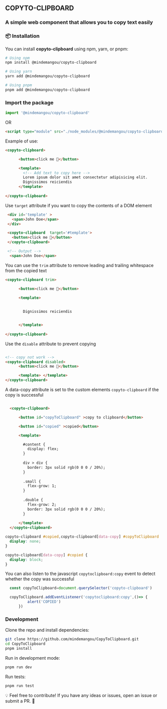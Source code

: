 ## COPYTO-CLIPBOARD

### A simple web component that allows you to copy text easily

### 📦 Installation

You can install **copyto-clipboard** using npm, yarn, or pnpm:

```sh
# Using npm
npm install @mindemangou/copyto-clipboard

# Using yarn
yarn add @mindemangou/copyto-clipboard

# Using pnpm
pnpm add @mindemangou/copyto-clipboard
```
###  Import the package
```js
import '@mindemangou/copyto-clipboard'
```
OR
```html
<script type="module" src="./node_modules/@mindemangou/copyto-clipboard" defer></script>
```

Example of use:
```html
<copyto-clipboard>

      <button>click me 📄</button>

      <template> 
        <!-- Add text to copy here -->
        Lorem ipsum dolor sit amet consectetur adipisicing elit. 
        Dignissimos reiciendis
      </template>  
     
</copyto-clipboard>
```
 Use ```target``` attribute if you want to copy the contents of a DOM element

 ```html
  <div id='template' >
    <span>John Doe</span>
  </div>

  <copyto-clipboard  target='#template'>
    <button>click me 📄</button>
  </copyto-clipboard>

  <!-- Output -->
   <span>John Doe</span>
 ```

 You can use the ```trim``` attribute to remove leading and trailing whitespace from the copied text

```html
<copyto-clipboard trim>

      <button>click me 📄</button>

      <template> 
       
         
        Dignissimos reiciendis


      </template>  
     
</copyto-clipboard>
```

Use the ```disable``` attribute to prevent copying

```html

<!-- copy not work -->
<copyto-clipboard disabled>
      <button>click me 📄</button>

      <template> </template>  
</copyto-clipboard>
```

A data-copy attribute is set to the custom elements ```copyto-clipboard``` if the copy is successful

```html

  <copyto-clipboard>

      <button id="copyToClipboard" >copy to clipboard</button>

      <button id="copied" >copied</button>

      <template> 

        #content {
          display: flex;
        }
        
        div > div {
          border: 3px solid rgb(0 0 0 / 20%);
        }
        
        .small {
          flex-grow: 1;
        }
        
        .double {
          flex-grow: 2;
          border: 3px solid rgb(0 0 0 / 20%);
        }
        
      </template>  
  </copyto-clipboard> 

```

```css 
copyto-clipboard #copied,copyto-clipboard[data-copy] #copyToClipboard  {
  display: none;
}

copyto-clipboard[data-copy] #copied {
  display: block;
}

```

You can also listen to the javascript ```copytoclipboard:copy``` event to detect whether the copy was successful

```js
  const copyToClipboard=document.querySelector('copyto-clipboard')

  copyToClipboard.addEventListener('copytoclipboard:copy',()=> {
          alert('COPIED')
      })
```

###  Development
Clone the repo and install dependencies:
```sh
git clone https://github.com/mindemangou/CopyToClipboard.git
cd CopyToClipboard
pnpm install
```
Run in development mode:
```sh
pnpm run dev
```
Run tests:
```sh
pnpm run test
```
💡 Feel free to contribute! If you have any ideas or issues, open an issue or submit a PR. 🚀


